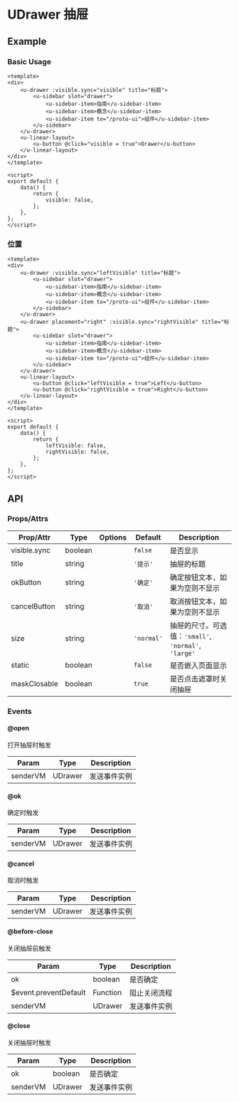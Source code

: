 <!-- 该 README.md 根据 api.yaml 和 docs/*.md 自动生成，为了方便在 GitHub 和 NPM 上查阅。如需修改，请查看源文件 -->

# UDrawer 抽屉

## Example
### Basic Usage

``` vue
<template>
<div>
    <u-drawer :visible.sync="visible" title="标题">
        <u-sidebar slot="drawer">
            <u-sidebar-item>指南</u-sidebar-item>
            <u-sidebar-item>概念</u-sidebar-item>
            <u-sidebar-item to="/proto-ui">组件</u-sidebar-item>
        </u-sidebar>
    </u-drawer>
    <u-linear-layout>
        <u-button @click="visible = true">Drawer</u-button>
    </u-linear-layout>
</div>
</template>

<script>
export default {
    data() {
        return {
            visible: false,
        };
    },
};
</script>
```

### 位置

``` vue
<template>
<div>
    <u-drawer :visible.sync="leftVisible" title="标题">
        <u-sidebar slot="drawer">
            <u-sidebar-item>指南</u-sidebar-item>
            <u-sidebar-item>概念</u-sidebar-item>
            <u-sidebar-item to="/proto-ui">组件</u-sidebar-item>
        </u-sidebar>
    </u-drawer>
    <u-drawer placement="right" :visible.sync="rightVisible" title="标题">
        <u-sidebar slot="drawer">
            <u-sidebar-item>指南</u-sidebar-item>
            <u-sidebar-item>概念</u-sidebar-item>
            <u-sidebar-item to="/proto-ui">组件</u-sidebar-item>
        </u-sidebar>
    </u-drawer>
    <u-linear-layout>
        <u-button @click="leftVisible = true">Left</u-button>
        <u-button @click="rightVisible = true">Right</u-button>
    </u-linear-layout>
</div>
</template>

<script>
export default {
    data() {
        return {
            leftVisible: false,
            rightVisible: false,
        };
    },
};
</script>
```

## API
### Props/Attrs

| Prop/Attr | Type | Options | Default | Description |
| --------- | ---- | ------- | ------- | ----------- |
| visible.sync | boolean |  | `false` | 是否显示 |
| title | string |  | `'提示'` | 抽屉的标题 |
| okButton | string |  | `'确定'` | 确定按钮文本，如果为空则不显示 |
| cancelButton | string |  | `'取消'` | 取消按钮文本，如果为空则不显示 |
| size | string |  | `'normal'` | 抽屉的尺寸。可选值：`'small'`, `'normal'`, `'large'` |
| static | boolean |  | `false` | 是否嵌入页面显示 |
| maskClosable | boolean |  | `true` | 是否点击遮罩时关闭抽屉 |

### Events

#### @open

打开抽屉时触发

| Param | Type | Description |
| ----- | ---- | ----------- |
| senderVM | UDrawer | 发送事件实例 |

#### @ok

确定时触发

| Param | Type | Description |
| ----- | ---- | ----------- |
| senderVM | UDrawer | 发送事件实例 |

#### @cancel

取消时触发

| Param | Type | Description |
| ----- | ---- | ----------- |
| senderVM | UDrawer | 发送事件实例 |

#### @before-close

关闭抽屉前触发

| Param | Type | Description |
| ----- | ---- | ----------- |
| ok | boolean | 是否确定 |
| $event.preventDefault | Function | 阻止关闭流程 |
| senderVM | UDrawer | 发送事件实例 |

#### @close

关闭抽屉时触发

| Param | Type | Description |
| ----- | ---- | ----------- |
| ok | boolean | 是否确定 |
| senderVM | UDrawer | 发送事件实例 |
